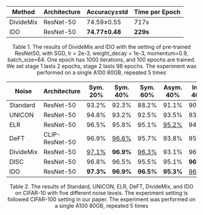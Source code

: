 | Method    | Architecture | Accuracy±std   | Time per Epoch |
| --------- | ------------ | -------------- | -------------- |
| DivideMix | ResNet-50    | 74.59±0.55     | 717s           |
| IDO       | ResNet-50    | **74.77±0.48** | **229s**       |

<center>Table 1. The results of DivideMix and IDO with the setting of pre-trained ResNet50, with SGD, lr = 2e-3, weight_decay = 1e-3, momentum=0.9, batch_size=64. One epoch has 1000 iterations, and 100 epochs are trained. We set stage 1 lasts 2 epochs, stage 2 lasts 98 epochs. The experiment was performed on a single A100 80GB, repeated 5 times</center>


| Noise     | Architecture   | Sym. 20%     | Sym. 40%     | Sym. 60%     | Asym. 40%    | Inst. 40%    |
| --------- | -------------- | ------------ | ------------ | ------------ | ------------ | ------------ |
| Standard  | ResNet-50      | 93.2%        | 92.3%        | 88.2%        | 91.1%        | 90.9%        |
| UNICON    | ResNet-50      | 94.8%        | 93.2%        | 92.5%        | 93.5%        | 93.9%        |
| ELR       | ResNet-50      | 96.5%        | 95.8%        | 95.1%        | <u>95.2%</u> | 94.8%        |
| DeFT      | CLIP-ResNet-50 | 96.9%        | <u>96.6%</u> | 95.7%        | 93.8%        | 95.1%        |
| DivideMix | ResNet-50      | <u>97.1%</u> | **96.9%**    | <u>96.3%</u> | 93.1%        | 96.0%        |
| DISC      | ResNet-50      | 96.8%        | 96.5%        | 95.5%        | 95.1%        | **96.5%**    |
| IDO       | ResNet-50      | **97.3%**    | **96.9%**    | **96.5%**    | **95.3%**    | <u>96.4%</u> |

<center>Table 2. The results of Standard, UNICON, ELR, DeFT, DivideMix, and IDO on CIFAR-10 with five different noise levels. The experiment setting is followed CIFAR-100 setting in our paper. The experiment was performed on a single A100 80GB, repeated 5 times</center>



